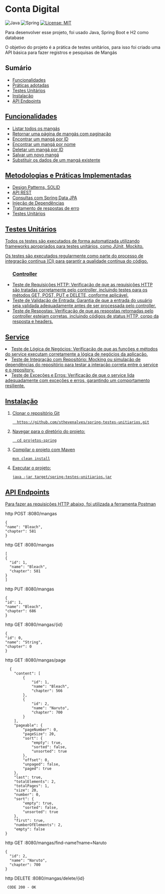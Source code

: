 <h1>Conta Digital</h1>

 ![Java](https://img.shields.io/badge/Java-ED8B00?style=for-the-badge&logo=openjdk&logoColor=white)
 ![Spring](https://img.shields.io/badge/Spring-6DB33F.svg?style=for-the-badge&logo=Spring&logoColor=white)
 [![License: MIT](https://img.shields.io/badge/License-MIT-yellow.svg)](https://opensource.org/licenses/MIT)
 
 <P>Para desenvolver esse projeto, foi usado Java, Spring Boot e H2 como database</P>
 <p>O objetivo do projeto é a prática de testes unitários, para isso foi criado uma API básica para fazer registros e pesquisas de Mangás</p>
 
   <h2>Sumário</h2>
<ul>
  <li><a href="#func">Funcionalidades</li>
  <li><a href="#pratic">Práticas adotadas</li>
   <li><a href="#tests">Testes Unitários</li>
    <li><a href="#instalacao">Instalação</li>
      <li><a href="#endpoints">API Endpoints</li>
</ul>
   
   <h2 id="func">Funcionalidades</h2>
   <ul>
      <li>Listar todos os mangás</li>
      <li>Retornar uma página de mangás com paginação</li>
      <li>Encontrar um mangá por ID</li>
      <li>Encontrar um mangá por nome</li>
      <li>Deletar um mangá por ID</li>
      <li>Salvar um novo mangá</li>
      <li>Substituir os dados de um mangá existente</li>
  </ul>

   <h2 id="pratic">Metodologias e Práticas Implementadas</h2>
<ul>
<li>Design Patterns, SOLID
<li>API REST
<li>Consultas com Spring Data JPA
<li>Injeção de Dependências
<li>Tratamento de respostas de erro
 <li>Testes Unitários</li>
</ul>

<h2 id="tests">Testes Unitários</h2>
<p>Todos os testes são executados de forma automatizada utilizando frameworks apropriados para testes unitários, como JUnit, Mockito.</p>
<p>Os testes são executados regularmente como parte do processo de integração contínua (CI) para garantir a qualidade contínua do código.</p>

<ul>
 <h3>Controller</h3>
 <li>Teste de Requisições HTTP: Verificação de que as requisições HTTP são tratadas corretamente pelo controller, incluindo testes para os métodos GET, POST, PUT e DELETE, conforme aplicável.</li>
 <li>Teste de Validação de Entrada: Garantia de que a entrada do usuário seja validada adequadamente antes de ser processada pelo controller.</li>
 <li>Teste de Respostas: Verificação de que as respostas retornadas pelo controller estejam corretas, incluindo códigos de status HTTP, corpo da resposta e headers.</li>
</ul>
<h2>Service</h2>
 <li>Teste de Lógica de Negócios: Verificação de que as funções e métodos do service executam corretamente a lógica de negócios da aplicação.
 <li>Teste de Integração com Repositório: Mocking ou simulação de dependências do repositório para testar a interação correta entre o service e o repository.
 <li>Teste de Exceções e Erros: Verificação de que o service lida adequadamente com exceções e erros, garantindo um comportamento resiliente.

<h2 id="instalacao">Instalação</h2>
<ol>
  <li>Clonar o repositório Git</li>
  
      https://github.com/sthevenalves/spring-testes-unitiarios.git

  <li>Navegar para o diretório do projeto:</li>
  
      cd projetos-spring

  <li>Compilar o projeto com Maven</li>

    mvn clean install

  <li>Executar o projeto:</li>

    java -jar target/spring-testes-unitiarios.jar
</ol>

<h2 id="endpoints">API Endpoints</h2>
<p>Para fazer as requisições HTTP abaixo, foi utilizada a ferramenta <a href="https://www.postman.com/">Postman</a></p>

http POST :8080/mangas

    {
    "name": "Bleach",
    "chapter": 581
    }

http GET :8080/mangas

    [
    {
      "id": 1,
      "name": "Bleach",
      "chapter": 581
    }
    ]
  http PUT :8080/mangas

    {
    "id": 1,
    "name": "Bleach",
    "chapter": 686 
    }

  http GET :8080/mangas/{id}
  
    {
    "id": 0,
    "name": "String",
    "chapter": 0
    }

http GET :8080/mangas/page

      {
        "content": [
            {
                "id": 1,
                "name": "Bleach",
                "chapter": 566
            },
            {
                "id": 2,
                "name": "Naruto",
                "chapter": 700
            }
        ],
        "pageable": {
            "pageNumber": 0,
            "pageSize": 20,
            "sort": {
                "empty": true,
                "sorted": false,
                "unsorted": true
            },
            "offset": 0,
            "unpaged": false,
            "paged": true
        },
        "last": true,
        "totalElements": 2,
        "totalPages": 1,
        "size": 20,
        "number": 0,
        "sort": {
            "empty": true,
            "sorted": false,
            "unsorted": true
        },
        "first": true,
        "numberOfElements": 2,
        "empty": false
    }

http GET :8080/mangas/find-name?name=Naruto

    {
      "id": 2,
      "name": "Naruto",
      "chapter": 700
    }

  http DELETE :8080/mangas/delete/{id}

     CODE 200 - OK














  

